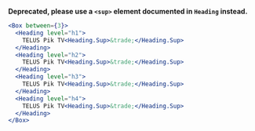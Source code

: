 **Deprecated, please use a `<sup>` element documented in `Heading` instead.**

```jsx
<Box between={3}>
  <Heading level="h1">
    TELUS Pik TV<Heading.Sup>&trade;</Heading.Sup>
  </Heading>
  <Heading level="h2">
    TELUS Pik TV<Heading.Sup>&trade;</Heading.Sup>
  </Heading>
  <Heading level="h3">
    TELUS Pik TV<Heading.Sup>&trade;</Heading.Sup>
  </Heading>
  <Heading level="h4">
    TELUS Pik TV<Heading.Sup>&trade;</Heading.Sup>
  </Heading>
</Box>
```

